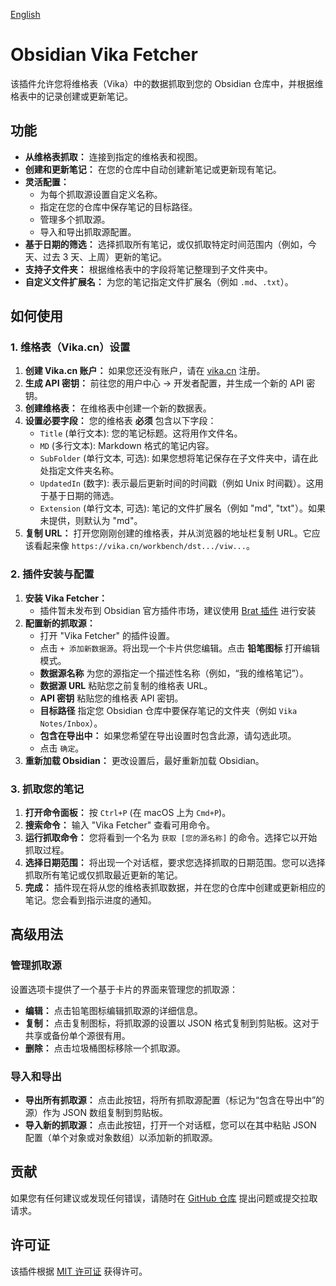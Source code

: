 [English](README.md)

# Obsidian Vika Fetcher

该插件允许您将维格表（Vika）中的数据抓取到您的 Obsidian 仓库中，并根据维格表中的记录创建或更新笔记。

## 功能

-   **从维格表抓取：** 连接到指定的维格表和视图。
-   **创建和更新笔记：** 在您的仓库中自动创建新笔记或更新现有笔记。
-   **灵活配置：**
    -   为每个抓取源设置自定义名称。
    -   指定在您的仓库中保存笔记的目标路径。
    -   管理多个抓取源。
    -   导入和导出抓取源配置。
-   **基于日期的筛选：** 选择抓取所有笔记，或仅抓取特定时间范围内（例如，今天、过去 3 天、上周）更新的笔记。
-   **支持子文件夹：** 根据维格表中的字段将笔记整理到子文件夹中。
-   **自定义文件扩展名：** 为您的笔记指定文件扩展名（例如 `.md`、`.txt`）。

## 如何使用

### 1. 维格表（Vika.cn）设置

1.  **创建 Vika.cn 账户：** 如果您还没有账户，请在 [vika.cn](https://vika.cn) 注册。
2.  **生成 API 密钥：** 前往您的用户中心 -> 开发者配置，并生成一个新的 API 密钥。
3.  **创建维格表：** 在维格表中创建一个新的数据表。
4.  **设置必要字段：** 您的维格表 **必须** 包含以下字段：
    -   `Title` (单行文本): 您的笔记标题。这将用作文件名。
    -   `MD` (多行文本): Markdown 格式的笔记内容。
    -   `SubFolder` (单行文本, 可选): 如果您想将笔记保存在子文件夹中，请在此处指定文件夹名称。
    -   `UpdatedIn` (数字): 表示最后更新时间的时间戳（例如 Unix 时间戳）。这用于基于日期的筛选。
    -   `Extension` (单行文本, 可选): 笔记的文件扩展名（例如 "md", "txt"）。如果未提供，则默认为 "md"。
5.  **复制 URL：** 打开您刚刚创建的维格表，并从浏览器的地址栏复制 URL。它应该看起来像 `https://vika.cn/workbench/dst.../viw...`。

### 2. 插件安装与配置

1.  **安装 Vika Fetcher：**
    -   插件暂未发布到 Obsidian 官方插件市场，建议使用 [Brat 插件](https://github.com/TfTHacker/obsidian42-brat) 进行安装
2.  **配置新的抓取源：**
    -   打开 "Vika Fetcher" 的插件设置。
    -   点击 `+ 添加新数据源`。将出现一个卡片供您编辑。点击 **铅笔图标** 打开编辑模式。
    -   **数据源名称** 为您的源指定一个描述性名称（例如，“我的维格笔记”）。
    -   **数据源 URL** 粘贴您之前复制的维格表 URL。
    -   **API 密钥** 粘贴您的维格表 API 密钥。
    -   **目标路径** 指定您 Obsidian 仓库中要保存笔记的文件夹（例如 `Vika Notes/Inbox`）。
    -   **包含在导出中：** 如果您希望在导出设置时包含此源，请勾选此项。
    -   点击 `确定`。
3.  **重新加载 Obsidian：** 更改设置后，最好重新加载 Obsidian。

### 3. 抓取您的笔记

1.  **打开命令面板：** 按 `Ctrl+P` (在 macOS 上为 `Cmd+P`)。
2.  **搜索命令：** 输入 "Vika Fetcher" 查看可用命令。
3.  **运行抓取命令：** 您将看到一个名为 `获取 [您的源名称]` 的命令。选择它以开始抓取过程。
4.  **选择日期范围：** 将出现一个对话框，要求您选择抓取的日期范围。您可以选择抓取所有笔记或仅抓取最近更新的笔记。
5.  **完成：** 插件现在将从您的维格表抓取数据，并在您的仓库中创建或更新相应的笔记。您会看到指示进度的通知。

## 高级用法

### 管理抓取源

设置选项卡提供了一个基于卡片的界面来管理您的抓取源：

-   **编辑：** 点击铅笔图标编辑抓取源的详细信息。
-   **复制：** 点击复制图标，将抓取源的设置以 JSON 格式复制到剪贴板。这对于共享或备份单个源很有用。
-   **删除：** 点击垃圾桶图标移除一个抓取源。

### 导入和导出

-   **导出所有抓取源：** 点击此按钮，将所有抓取源配置（标记为“包含在导出中”的源）作为 JSON 数组复制到剪贴板。
-   **导入新的抓取源：** 点击此按钮，打开一个对话框，您可以在其中粘贴 JSON 配置（单个对象或对象数组）以添加新的抓取源。

## 贡献

如果您有任何建议或发现任何错误，请随时在 [GitHub 仓库](<Your GitHub Repo Link Here>) 提出问题或提交拉取请求。

## 许可证

该插件根据 [MIT 许可证](LICENSE) 获得许可。
